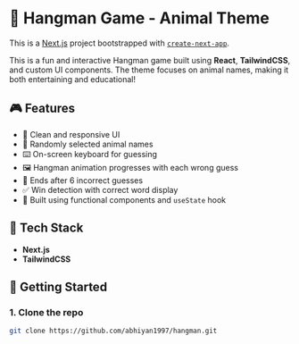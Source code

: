 # 🐾 Hangman Game - Animal Theme

This is a [Next.js](https://nextjs.org) project bootstrapped with [`create-next-app`](https://nextjs.org/docs/app/api-reference/cli/create-next-app).

This is a fun and interactive Hangman game built using **React**, **TailwindCSS**, and custom UI components. The theme focuses on animal names, making it both entertaining and educational!

## 🎮 Features

- 🎨 Clean and responsive UI
- 🧠 Randomly selected animal names
- ⌨️ On-screen keyboard for guessing
- 🖼️ Hangman animation progresses with each wrong guess
- 🚫 Ends after 6 incorrect guesses
- ✅ Win detection with correct word display
- 🔁 Built using functional components and `useState` hook

## 🔧 Tech Stack

- **Next.js**
- **TailwindCSS**

## 🚀 Getting Started

### 1. Clone the repo

```bash
git clone https://github.com/abhiyan1997/hangman.git

